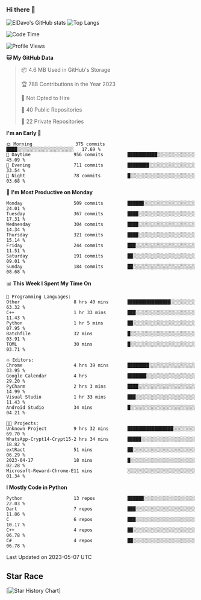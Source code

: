 ### Hi there 👋
![ElDavo's GitHub stats](https://github-readme-stats.vercel.app/api?username=ElDavoo&show_icons=true&theme=chartreuse-dark)
![Top Langs](https://github-readme-stats.vercel.app/api/top-langs/?username=ElDavoo&theme=chartreuse-dark&layout=compact)

<!--START_SECTION:waka-->
![Code Time](http://img.shields.io/badge/Code%20Time-46%20hrs%2042%20mins-blue)

![Profile Views](http://img.shields.io/badge/Profile%20Views-1-blue)

**🐱 My GitHub Data** 

> 📦 4.6 MB Used in GitHub's Storage 
 > 
> 🏆 788 Contributions in the Year 2023
 > 
> 🚫 Not Opted to Hire
 > 
> 📜 40 Public Repositories 
 > 
> 🔑 22 Private Repositories 
 > 
**I'm an Early 🐤** 

```text
🌞 Morning                375 commits         ████░░░░░░░░░░░░░░░░░░░░░   17.69 % 
🌆 Daytime                956 commits         ███████████░░░░░░░░░░░░░░   45.09 % 
🌃 Evening                711 commits         ████████░░░░░░░░░░░░░░░░░   33.54 % 
🌙 Night                  78 commits          █░░░░░░░░░░░░░░░░░░░░░░░░   03.68 % 
```
📅 **I'm Most Productive on Monday** 

```text
Monday                   509 commits         ██████░░░░░░░░░░░░░░░░░░░   24.01 % 
Tuesday                  367 commits         ████░░░░░░░░░░░░░░░░░░░░░   17.31 % 
Wednesday                304 commits         ████░░░░░░░░░░░░░░░░░░░░░   14.34 % 
Thursday                 321 commits         ████░░░░░░░░░░░░░░░░░░░░░   15.14 % 
Friday                   244 commits         ███░░░░░░░░░░░░░░░░░░░░░░   11.51 % 
Saturday                 191 commits         ██░░░░░░░░░░░░░░░░░░░░░░░   09.01 % 
Sunday                   184 commits         ██░░░░░░░░░░░░░░░░░░░░░░░   08.68 % 
```


📊 **This Week I Spent My Time On** 

```text
💬 Programming Languages: 
Other                    8 hrs 40 mins       ████████████████░░░░░░░░░   63.32 % 
C++                      1 hr 33 mins        ███░░░░░░░░░░░░░░░░░░░░░░   11.43 % 
Python                   1 hr 5 mins         ██░░░░░░░░░░░░░░░░░░░░░░░   07.95 % 
Batchfile                32 mins             █░░░░░░░░░░░░░░░░░░░░░░░░   03.91 % 
TOML                     30 mins             █░░░░░░░░░░░░░░░░░░░░░░░░   03.71 % 

🔥 Editors: 
Chrome                   4 hrs 39 mins       ████████░░░░░░░░░░░░░░░░░   33.95 % 
Google Calendar          4 hrs               ███████░░░░░░░░░░░░░░░░░░   29.20 % 
PyCharm                  2 hrs 3 mins        ████░░░░░░░░░░░░░░░░░░░░░   14.99 % 
Visual Studio            1 hr 33 mins        ███░░░░░░░░░░░░░░░░░░░░░░   11.43 % 
Android Studio           34 mins             █░░░░░░░░░░░░░░░░░░░░░░░░   04.21 % 

🐱‍💻 Projects: 
Unknown Project          9 hrs 32 mins       █████████████████░░░░░░░░   69.70 % 
WhatsApp-Crypt14-Crypt15-2 hrs 34 mins       █████░░░░░░░░░░░░░░░░░░░░   18.82 % 
extRact                  51 mins             ██░░░░░░░░░░░░░░░░░░░░░░░   06.29 % 
2023-04-17               18 mins             █░░░░░░░░░░░░░░░░░░░░░░░░   02.28 % 
Microsoft-Reward-Chrome-E11 mins             ░░░░░░░░░░░░░░░░░░░░░░░░░   01.34 % 
```

**I Mostly Code in Python** 

```text
Python                   13 repos            ██████░░░░░░░░░░░░░░░░░░░   22.03 % 
Dart                     7 repos             ███░░░░░░░░░░░░░░░░░░░░░░   11.86 % 
C                        6 repos             ███░░░░░░░░░░░░░░░░░░░░░░   10.17 % 
C++                      4 repos             ██░░░░░░░░░░░░░░░░░░░░░░░   06.78 % 
C#                       4 repos             ██░░░░░░░░░░░░░░░░░░░░░░░   06.78 % 
```




 Last Updated on 2023-05-07 UTC
<!--END_SECTION:waka-->

## Star Race

[![Star History Chart](https://api.star-history.com/svg?repos=ElDavoo/WhatsApp-Crypt14-Crypt15-Decrypter,ElDavoo/TuringOS,EliteAndroidApps/WhatsApp-Crypt12-Decrypter,KnugiHK/Whatsapp-Chat-Exporter&type=Date)]
